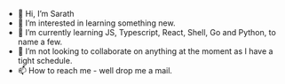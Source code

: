 - 👋 Hi, I’m Sarath
- 👀 I’m interested in learning something new.
- 🌱 I’m currently learning JS, Typescript, React, Shell, Go and Python, to name a few.
- 💞️ I’m not looking to collaborate on anything at the moment as I have a tight schedule.
- 📫 How to reach me - well drop me a mail.

<!---
noobe/noobe is a ✨ special ✨ repository because its `README.md` (this file) appears on your GitHub profile.
You can click the Preview link to take a look at your changes.
--->

